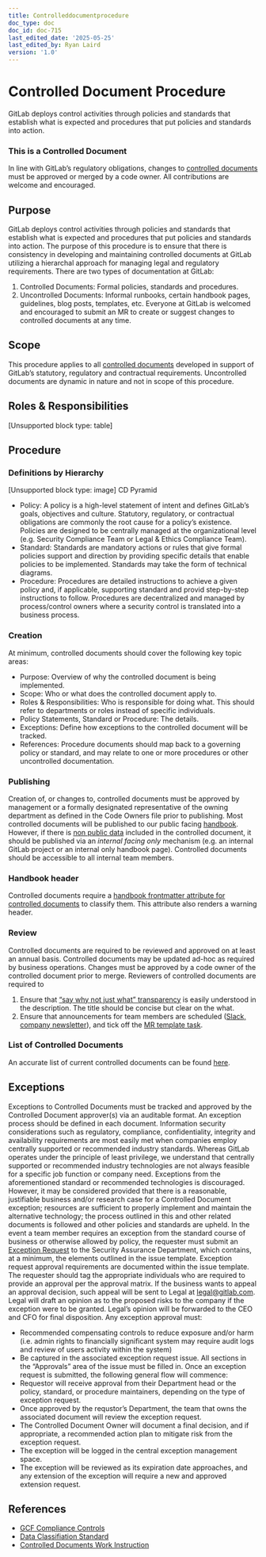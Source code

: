 ```yaml
---
title: Controlleddocumentprocedure
doc_type: doc
doc_id: doc-715
last_edited_date: '2025-05-25'
last_edited_by: Ryan Laird
version: '1.0'
---
```


# Controlled Document Procedure

GitLab deploys control activities through policies and standards that establish what is expected and procedures that put policies and standards into action.
### This is a Controlled Document
In line with GitLab’s regulatory obligations, changes to [ controlled documents](https://handbook.gitlab.com/handbook/security/controlled-document-procedure/) must be approved or merged by a code owner. All contributions are welcome and encouraged.
## Purpose
GitLab deploys control activities through policies and standards that establish what is expected and procedures that put policies and standards into action.
The purpose of this procedure is to ensure that there is consistency in developing and maintaining controlled documents at GitLab utilizing a hierarchal approach for managing legal and regulatory requirements.
There are two types of documentation at GitLab:
1. Controlled Documents: Formal policies, standards and procedures.
1. Uncontrolled Documents: Informal runbooks, certain handbook pages, guidelines, blog posts, templates, etc.
Everyone at GitLab is welcomed and encouraged to submit an MR to create or suggest changes to controlled documents at any time.
## Scope
This procedure applies to all [controlled documents](https://handbook.gitlab.com/handbook/security/controlled-document-procedure/#list-of-controlled-documents) developed in support of GitLab’s statutory, regulatory and contractual requirements. Uncontrolled documents are dynamic in nature and not in scope of this procedure.
## Roles & Responsibilities
[Unsupported block type: table]
## Procedure
### Definitions by Hierarchy
[Unsupported block type: image]
CD Pyramid
- Policy: A policy is a high-level statement of intent and defines GitLab’s goals, objectives and culture. Statutory, regulatory, or contractual obligations are commonly the root cause for a policy’s existence. Policies are designed to be centrally managed at the organizational level (e.g. Security Compliance Team or Legal & Ethics Compliance Team).
- Standard: Standards are mandatory actions or rules that give formal policies support and direction by providing specific details that enable policies to be implemented. Standards may take the form of technical diagrams.
- Procedure: Procedures are detailed instructions to achieve a given policy and, if applicable, supporting standard and provid step-by-step instructions to follow. Procedures are decentralized and managed by process/control owners where a security control is translated into a business process.
### Creation
At minimum, controlled documents should cover the following key topic areas:
- Purpose: Overview of why the controlled document is being implemented.
- Scope: Who or what does the controlled document apply to.
- Roles & Responsibilities: Who is responsible for doing what. This should refer to departments or roles instead of specific individuals.
- Policy Statements, Standard or Procedure: The details.
- Exceptions: Define how exceptions to the controlled document will be tracked.
- References: Procedure documents should map back to a governing policy or standard, and may relate to one or more procedures or other uncontrolled documentation.
### Publishing
Creation of, or changes to, controlled documents must be approved by management or a formally designated representative of the owning department as defined in the Code Owners file prior to publishing.
Most controlled documents will be published to our public facing [handbook](https://handbook.gitlab.com/). However, if there is [non public data](https://handbook.gitlab.com/handbook/security/data-classification-standard/) included in the controlled document, it should be published via an *internal facing only* mechanism (e.g. an internal GitLab project or an internal only handbook page). Controlled documents should be accessible to all internal team members.
### Handbook header
Controlled documents require a [handbook frontmatter attribute for controlled documents](http://handbook.gitlab.com/docs/frontmatter/) to classify them. This attribute also renders a warning header.
### Review
Controlled documents are required to be reviewed and approved on at least an annual basis. Controlled documents may be updated ad-hoc as required by business operations. Changes must be approved by a code owner of the controlled document prior to merge.
Reviewers of controlled documents are required to
1. Ensure that [“say why not just what” transparency](https://handbook.gitlab.com/handbook/values/#say-why-not-just-what) is easily understood in the description. The title should be concise but clear on the what.
1. Ensure that announcements for team members are scheduled ([Slack, company newsletter](https://handbook.gitlab.com/handbook/people-group/employment-branding/people-communications/)), and tick off the [MR template task](https://gitlab.com/gitlab-com/www-gitlab-com/-/blob/master/.gitlab/merge_request_templates/Default.md).
### List of Controlled Documents
An accurate list of current controlled documents can be found [here](https://codeowners-report-schedule-gitlab-com-gl-securit-4422acedb936dd.gitlab.io/).
## Exceptions
Exceptions to Controlled Documents must be tracked and approved by the Controlled Document approver(s) via an auditable format. An exception process should be defined in each document.
Information security considerations such as regulatory, compliance, confidentiality, integrity and availability requirements are most easily met when companies employ centrally supported or recommended industry standards. Whereas GitLab operates under the principle of least privilege, we understand that centrally supported or recommended industry technologies are not always feasible for a specific job function or company need. Exceptions from the aforementioned standard or recommended technologies is discouraged. However, it may be considered provided that there is a reasonable, justifiable business and/or research case for a Controlled Document exception; resources are sufficient to properly implement and maintain the alternative technology; the process outlined in this and other related documents is followed and other policies and standards are upheld.
In the event a team member requires an exception from the standard course of business or otherwise allowed by policy, the requester must submit an [Exception Request](https://gitlab.com/gitlab-com/gl-security/security-assurance/sec-compliance/exceptions/issues/new?issuable_template=exception_request) to the Security Assurance Department, which contains, at a minimum, the elements outlined in the issue template.
Exception request approval requirements are documented within the issue template. The requester should tag the appropriate individuals who are required to provide an approval per the approval matrix.
If the business wants to appeal an approval decision, such appeal will be sent to Legal at [legal@gitlab.com](mailto:legal@gitlab.com). Legal will draft an opinion as to the proposed risks to the company if the exception were to be granted. Legal’s opinion will be forwarded to the CEO and CFO for final disposition.
Any exception approval must:
- Recommended compensating controls to reduce exposure and/or harm (i.e. admin rights to financially significant system may require audit logs and review of users activity within the system)
- Be captured in the associated exception request issue. All sections in the “Approvals” area of the issue must be filled in.
Once an exception request is submitted, the following general flow will commence:
- Requestor will receive approval from their Department head or the policy, standard, or procedure maintainers, depending on the type of exception request.
- Once approved by the requstor’s Department, the team that owns the associated document will review the exception request. 
- The Controlled Document Owner will document a final decision, and if appropriate, a recommended action plan to mitigate risk from the exception request.
- The exception will be logged in the central exception management space.
- The exception will be reviewed as its expiration date approaches, and any extension of the exception will require a new and approved extension request.
## References
- [GCF Compliance Controls](https://handbook.gitlab.com/handbook/security/security-assurance/security-compliance/sec-controls/)
- [Data Classifiation Standard](https://handbook.gitlab.com/handbook/security/data-classification-standard/)
- [Controlled Documents Work Instruction](https://gitlab.com/gitlab-com/gl-security/security-assurance/governance/controlled-documents-program/-/blob/main/runbooks/controlled_document_annual_review_work_instruction.md)

